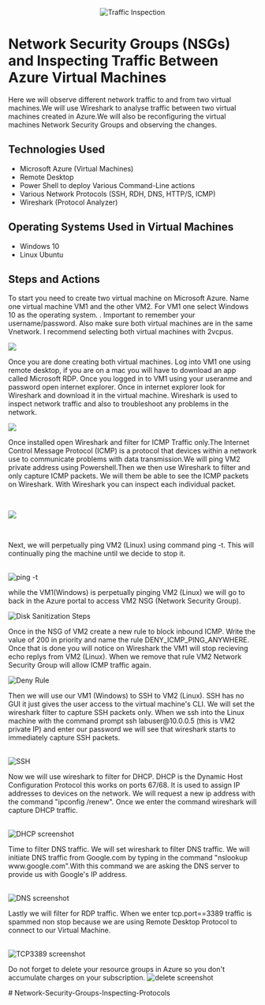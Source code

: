 <p align="center">

<img src="https://i.imgur.com/VPfQd7Z.png" alt="Traffic Inspection"/>
          </p>

<h1>Network Security Groups (NSGs) and Inspecting Traffic Between Azure Virtual Machines</h1>
Here we will observe different network traffic to and from two virtual machines.We will use Wireshark to analyse traffic between two virtual machines created in Azure.We will also be reconfiguring the virtual machines Network Security Groups and observing the changes. <br />




<h2> Technologies Used</h2>

- Microsoft Azure (Virtual Machines)
- Remote Desktop
- Power Shell to deploy Various Command-Line actions
- Various Network Protocols (SSH, RDH, DNS, HTTP/S, ICMP)
- Wireshark (Protocol Analyzer)

<h2>Operating Systems Used in Virtual Machines </h2>

- Windows 10 
- Linux Ubuntu 

<h2>Steps and Actions</h2>

<p>
</p>
<p>
To start you need to create two virtual machine on Microsoft Azure. Name one virtual machine VM1 and the other VM2. For VM1 one select Windows 10 as the operating system. . Important to remember your username/password. Also make sure both virtual machines are in the same Vnetwork.  I recommend selecting both virtual machines with 2vcpus.</p>

<img src="https://i.imgur.com/9iuAbJF.png"/>


<p>Once you are done creating both virtual machines. Log into VM1 one using remote desktop, if you are on a mac you will have to download an app called Microsoft RDP. Once you logged in to VM1 using your useranme and password open internet explorer. Once in internet explorer look for Wireshark and download it in the virtual machine. Wireshark is used to inspect network traffic and also to troubleshoot any problems in the network. </p> 



<img src="https://i.imgur.com/ReIE5nc.png" />
<p>Once installed open Wireshark and filter for ICMP Traffic only.The Internet Control Message Protocol (ICMP) is a protocol that devices within a network use to communicate problems with data transmission.We will ping VM2 private address using Powershell.Then we then use Wireshark to filter and only capture ICMP packets. We will them be able to see the ICMP packets on Wireshark. With Wireshark you can inspect each individual packet.
</p>
<br />
<p>
<img src="https://i.imgur.com/Gs5XrNA.png"/>        

</p>
<p>
 
</p>
<br />
<p>

</p>
<p>
Next, we will perpetually ping VM2 (Linux) using command ping -t. This will continually ping the machine until we decide to stop it. 
</p>
<br />
<img src="https://i.imgur.com/NrvtWD9.png" alt="ping -t"/>

<p> while the VM1(Windows) is perpetually pinging VM2 (Linux)  we will go to back in the Azure portal to access VM2 NSG (Network Security Group).  </p>


<img src="https://i.imgur.com/8FXlWxY.png"  alt="Disk Sanitization Steps"/> 

Once in the NSG of VM2 create a new rule to block inbound ICMP. Write the value of 200 in priority and name the rule DENY_ICMP_PING_ANYWHERE. Once that is done you will notice on Wireshark the VM1 will stop recieving echo replys from VM2 (Linux). When we remove that rule VM2 Network Security Group will allow ICMP traffic again.

<p>
<img src="https://i.imgur.com/xcqewfe.png" alt="Deny Rule"/>
          </p>
<p>
Then we will use our VM1 (Windows) to SSH to VM2 (Linux). SSH has no GUI it just gives the user access to the virtual machine's CLI. We will set the wireshark filter to capture SSH packets only. When we ssh into the Linux machine with the command prompt ssh labuser@10.0.0.5
(this is VM2 private IP) and enter our password we will see that wireshark starts to immediately capture SSH packets.
</p>
<br />
<img src="https://i.imgur.com/pSUpUpZ.png" alt="SSH"/>

</p>
<p>
Now we will use wireshark to filter for DHCP. DHCP is the Dynamic Host Configuration Protocol this works on ports 67/68. It is used to assign IP addresses to devices on the network. We will request a new ip address with the command "ipconfig /renew". Once we enter the command wireshark will capture DHCP traffic.
</p>
<br />
<img src="https://i.imgur.com/YCqHmU0.png" alt="DHCP screenshot"/>

</p>
<p>
Time to filter DNS traffic. We will set wireshark to filter DNS traffic. We will initiate DNS traffic from Google.com by typing in the command "nslookup www.google.com".With this command we are asking the DNS server to provide us with Google's IP address.
</p>
<br />
<img src="https://i.imgur.com/XbneSG8.png" alt="DNS screenshot" />

</p>
<p>
Lastly we will filter for RDP traffic. When we enter tcp.port==3389 traffic is spammed non stop because we are using Remote Desktop Protocol to connect to our Virtual Machine. 
</p>
<br />
<img src="https://i.imgur.com/KGjtgfq.png" alt="TCP3389 screenshot"/>

</p>
Do not forget to delete your resource groups in Azure so you don't accumulate charges on your subscription.

<img src="https://i.imgur.com/RcfrtxZ.png" alt="delete screenshot"/>
<p># Network-Security-Groups-Inspecting-Protocols


